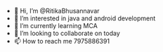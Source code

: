 - 👋 Hi, I’m @RitikaBhusannavar
- 👀 I’m interested in java and android development
- 🌱 I’m currently learning MCA
- 💞️ I’m looking to collaborate on today 
- 📫 How to reach me 7975886391

<!---
RitikaBHusannavar/RitikaBHusannavar is a ✨ special ✨ repository because its `README.md` (this file) appears on your GitHub profile.
You can click the Preview link to take a look at your changes.
--->
